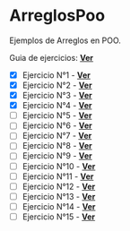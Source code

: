 # ArreglosPoo

Ejemplos de Arreglos en POO.

Guia de ejercicios: **[Ver](https://github.com/silverfox78/ArreglosPoo/blob/master/EjerMuyBasArreglos1_JAVA.pdf)**

- [x] Ejercicio N°1 - **[Ver](https://github.com/silverfox78/ArreglosPoo/blob/master/src/main/java/ciisa/poo/arreglo/Ejercicio01.java)**
- [x] Ejercicio N°2 - **[Ver](https://github.com/silverfox78/ArreglosPoo/blob/master/src/main/java/ciisa/poo/arreglo/Ejercicio02.java)**
- [x] Ejercicio N°3 - **[Ver](https://github.com/silverfox78/ArreglosPoo/blob/master/src/main/java/ciisa/poo/arreglo/Ejercicio03.java)**
- [x] Ejercicio N°4 - **[Ver](https://github.com/silverfox78/ArreglosPoo/blob/master/src/main/java/ciisa/poo/arreglo/Ejercicio04.java)**
- [ ] Ejercicio N°5 - **[Ver](https://github.com/silverfox78/ArreglosPoo/blob/master/src/main/java/ciisa/poo/arreglo/Ejercicio05.java)**
- [ ] Ejercicio N°6 - **[Ver](https://github.com/silverfox78/ArreglosPoo/blob/master/src/main/java/ciisa/poo/arreglo/Ejercicio06.java)**
- [ ] Ejercicio N°7 - **[Ver](https://github.com/silverfox78/ArreglosPoo/blob/master/src/main/java/ciisa/poo/arreglo/Ejercicio07.java)**
- [ ] Ejercicio N°8 - **[Ver](https://github.com/silverfox78/ArreglosPoo/blob/master/src/main/java/ciisa/poo/arreglo/Ejercicio08.java)**
- [ ] Ejercicio N°9 - **[Ver](https://github.com/silverfox78/ArreglosPoo/blob/master/src/main/java/ciisa/poo/arreglo/Ejercicio09.java)**
- [ ] Ejercicio N°10 - **[Ver](https://github.com/silverfox78/ArreglosPoo/blob/master/src/main/java/ciisa/poo/arreglo/Ejercicio10.java)**
- [ ] Ejercicio N°11 - **[Ver](https://github.com/silverfox78/ArreglosPoo/blob/master/src/main/java/ciisa/poo/arreglo/Ejercicio11.java)**
- [ ] Ejercicio N°12 - **[Ver](https://github.com/silverfox78/ArreglosPoo/blob/master/src/main/java/ciisa/poo/arreglo/Ejercicio12.java)**
- [ ] Ejercicio N°13 - **[Ver](https://github.com/silverfox78/ArreglosPoo/blob/master/src/main/java/ciisa/poo/arreglo/Ejercicio13.java)**
- [ ] Ejercicio N°14 - **[Ver](https://github.com/silverfox78/ArreglosPoo/blob/master/src/main/java/ciisa/poo/arreglo/Ejercicio14.java)**
- [ ] Ejercicio N°15 - **[Ver](https://github.com/silverfox78/ArreglosPoo/blob/master/src/main/java/ciisa/poo/arreglo/Ejercicio15.java)**